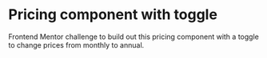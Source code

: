 # Pricing component with toggle

Frontend Mentor challenge to build out this pricing component with a toggle to change prices from monthly to annual.
